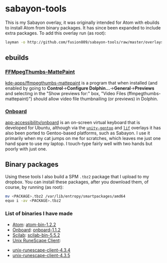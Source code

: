 # sabayon-tools
This is my Sabayon overlay, it was originally intended for Atom with ebuilds to install Atom from binary packages. It has since been expanded to include extra packages. To add this overlay run (as root):
```sh
layman -o http://github.com/fusion809/sabayon-tools/raw/master/overlays.xml -f -a sabayon-tools
```

## ebuilds
### [FFMpegThumbs-MattePaint][1]
[kde-apps/ffmpegthumbs-mattepaint][2] is a program that when installed (and enabled by going to **Control**&rarr;**Configure Dolphin...**&rarr;**General**&rarr;**Previews** and selecting in the "Show previews for:" box, "Video Files (ffmpegthumbs-mattepaint)") should allow video file thumbnailing (or previews) in Dolphin. 

### [Onboard][3]
[app-accessibility/onboard][4] is an on-screen virtual keyboard that is developed for Ubuntu, although via the [`unity-gentoo`][5] and [`lif`][6] overlays it has also been ported to Gentoo-based platforms, such as Sabayon. I use it primarily when my cat jumps on me for scratches, which leaves me just one hand spare to use my laptop. I touch-type fairly well with two hands but poorly with just one.

## Binary packages
Using these tools I also build a SPM `.tbz2` package that I upload to my dropbox. You can install these packages, after you download them, of course, by running (as root):
```sh
mv <PACKAGE>.tbz2 /var/lib/entropy/smartpackages/amd64
equo i -av <PACKAGE>.tbz2
```

### List of binaries I have made
* [Atom][7]: [atom-bin-1.2.2][8]
* [Onboard][3]: [onboard-1.1.2][14]
* [Scilab][9]: [scilab-bin-5.5.2][10]
* [Unix RuneScape Client][11]:
 - [unix-runescape-client-4.3.4][12]
 - [unix-runescape-client-4.3.5][13]


[1]: http://kde-apps.org/content/show.php/FFMpegThumbs-MattePaint?content=153902 "FFMpegThumbs-MattePaint Homepage"
[2]: https://github.com/fusion809/sabayon-tools/tree/master/kde-apps/ffmpegthumbs-mattepaint "kde-apps/ffmpegthumbs-mattepaint"
[3]: https://launchpad.net/onboard "Onboard Homepage at Launchpad"
[4]: https://github.com/fusion809/sabayon-tools/tree/master/app-accessibility/onboard "app-accessibility/onboard"
[5]: https://github.com/shiznix/unity-gentoo "unity-gentoo overlay"
[6]: https://github.com/killer2tester/gentoo-overlay-lif "lif overlay"
[7]: https://atom.io "Atom Homepage"
[8]: https://www.dropbox.com/s/sgs8tp42bscudh8/app-editors%3Aatom-bin-1.2.2.98b318676ff357a385e1a37384a608f3f3d238cd~9999.tbz2?dl=1 "atom-bin-1.2.2.tbz2"
[9]: http://www.scilab.org/ "Scilab Homepage"
[10]: https://www.dropbox.com/s/yvchmmmh7p9xr4t/sci-mathematics%3Ascilab-bin-5.5.2.5b475dc664c2b92996a1ea93d1d9311582acc19c~9999.tbz2?dl=1 "scilab-bin-5.5.2.tbz2"
[11]: https://github.com/HikariKnight/rsu-client
[12]: https://www.dropbox.com/s/vs3j3928jj7mil4/games-rpg%3Aunix-runescape-client-4.3.4.2058d145e7f2676d8e00a98be6f6cae8665568b4~9999.tbz2?dl=1
[13]: https://www.dropbox.com/s/kn5cgn9eu69sc2g/games-rpg%3Aunix-runescape-client-4.3.5.29eacce023501ebb137ffc45952095220e909dc4~9999.tbz2?dl=1
[14]: https://www.dropbox.com/s/imh3i216vzbu89j/app-accessibility%3Aonboard-1.1.2.d834ceb46e7f23f9284240fade30e80019a22977~9999.tbz2?dl=1
